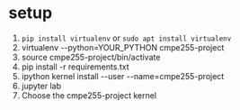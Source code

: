 # setup
1. `pip install virtualenv` or `sudo apt install virtualenv`
2. virtualenv --python=YOUR_PYTHON cmpe255-project
3. source cmpe255-project/bin/activate
4. pip install -r requirements.txt
5. ipython kernel install --user --name=cmpe255-project
6. jupyter lab
7. Choose the cmpe255-project kernel
